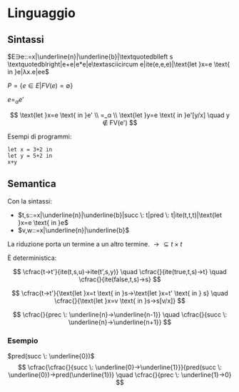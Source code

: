 # Linguaggio

## Sintassi

$E∋e::=x|\underline{n}|\underline{b}|\textquotedblleft s \textquotedblright|e+e|e*e|e\textasciicircum e|ite(e,e,e)|\text{let }x=e \text{ in }e|λx.e|ee$

$P=\{e∈E|FV(e)=∅\}$

$e=_αe'$

$$
\text{let }x=e \text{ in }e' \\
=_α \\
\text{let }y=e \text{ in }e'[y/x] \quad y ∉ FV(e')
$$

Esempi di programmi:

```
let x = 3+2 in
let y = 5+2 in
x+y
```

## Semantica

Con la sintassi:
- $t,s::=x|\underline{n}|\underline{b}|succ \: t|pred \: t|ite(t,t,t)|\text{let }x=e \text{ in }e$
- $v,w::=x|\underline{n}|\underline{b}$

La riduzione porta un termine a un altro termine. $→⊆t×t$

È deterministica: 

$$
\cfrac{t→t'}{ite(t,s,u)→ite(t',s,y)} \quad
\cfrac{}{ite(true,t,s)→t} \quad
\cfrac{}{ite(false,t,s)→s}
$$

$$
\cfrac{t→t'}{\text{let }x=t \text{ in }s→\text{let }x=t' \text{ in } s} \quad
\cfrac{}{\text{let }x=v \text{ in }s→s[v/x]}
$$

$$
\cfrac{}{prec \: \underline{n}→\underline{n-1}} \quad
\cfrac{}{succ \: \underline{n}→\underline{n+1}}
$$

### Esempio

$pred(succ \: \underline{0})$
$$
\cfrac{\cfrac{}{succ \: \underline{0}→\underline{1}}}{pred(succ \: \underline{0})→pred(\underline{1})} \quad
\cfrac{}{prec \: \underline{1}→0}
$$